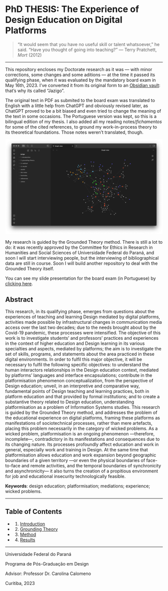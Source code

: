 # PhD THESIS: The Experience of Design Education on Digital Platforms

> “It would seem that you have no useful skill or talent whatsoever,” he said. “Have you thought of going into teaching?”
> ― Terry Pratchett, _Mort_ (2012)

---

This repository encloses my Doctorate research as it was — with minor corrections, some changes and some aditions — at the time it passed its qualifying phase, when it was evaluated by the mandatory board exam in May 16th, 2023. I’ve converted it from its original form to an [Obsidian vault](https://help.obsidian.md/Getting+started/Create+a+vault): that’s why its called “Jazigo”. 

The original text in PDF as submited to the board exam was translated to English with a little help from ChatGPT and obviously revised later, as ChatGPT proved to be a bit biased and even tried to change the meaning of the text in some occasions. The Portuguese version was kept, so this is a bilingual edition of my thesis. I also added all my reading notes/_fichamentos_ for some of the cited references, to ground my work-in-process theory to its theoretical foundations. Those notes weren’t translated, though.

![Graph view on Obsidian](graph-view.png)

My research is guided by the Grounded Theory method. There is still a lot to do: it was recently approved by the Committee for Ethics in Research in Humanities and Social Sciences of Universidade Federal do Paraná, and soon I will start interviewing people, but the interviewing of bibliographical data are still in course. Soon I will build another repository to deal with the Grounded Theory itself.

You can see my slide presentation for the board exam (in Portuguese) by [clicking here](http://fabianelima.com/UFPR/quali).


## Abstract
This research, in its qualifying phase, emerges from questions about the experiences of teaching and learning Design mediated by digital platforms, activities made possible by infrastructural changes in communication media access over the last two decades; due to the needs brought about by the Covid-19 pandemic, these processes were intensified. The objective of this work is to investigate students’ and professors’ practices and experiences in the context of higher education and Design learning in its various specialties and aspects, mediated by platforms; the aim is to investigate the set of skills, programs, and statements about the area practiced in these digital environments. In order to fulfil this major objective, it will be necessary to fulfil the following specific objectives: to understand the human interactors relationships in the Design education context, mediated by platforms’ languages and interface encapsulations; contribute in the platformisation phenomenon conceptualization, from the perspective of Design education; unveil, in an interpretive and comparative way, fundamental points of Design teaching and learning practices, both in platform education and that provided by formal institutions; and to create a substantive theory related to Design education, understanding platformisation as a problem of Information Systems studies. This research is guided by the Grounded Theory method, and addresses the problem of the educational experience on digital platforms, framing these platforms as manifestations of sociotechnical processes, rather than mere artefacts, placing this problem necessarily in the category of wicked problems. As a wicked problem, platformisation is an ongoing phenomenon —therefore, incomplete—, contradictory in its manifestations and consequences due to its changing nature. Its processes profoundly affect education and work in general, especially work and training in Design. At the same time that platformisation allows education and work expansion beyond geographic boundaries of a given territory —or even the physical boundaries of face-to-face and remote activities, and the temporal boundaries of synchronicity and asynchronicity— it also turns the creation of a propitious environment for job and educational insecurity technologically feasible.

**Keywords**: design education; platformisation; mediations; experience; wicked problems.

---

## Table of Contents

- 1. [Introduction](https://github.com/fabianelima/jazigo/tree/main/jazigo/1.%20introduction)
- 2. [Grounding Theory](https://github.com/fabianelima/jazigo/tree/main/jazigo/2.%20grounding-theory)
- 3. [Method](https://github.com/fabianelima/jazigo/tree/main/jazigo/3.%20method)
- 4. [Results](https://github.com/fabianelima/jazigo/tree/main/jazigo/4.%20results)

---

Universidade Federal do Paraná

Programa de Pós-Graduação em Design

Advisor: Professor Dr. Carolina Calomeno

Curitiba, 2023
